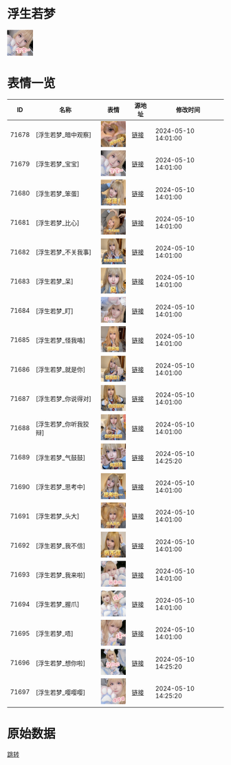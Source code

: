 # 浮生若梦

<img src="./cover.png" height="60" alt="cover" />

# 表情一览

|ID|名称|表情|源地址|修改时间|
|----|----|----|----|----|
|71678|[浮生若梦_暗中观察]|<img src="./pic/071678_%5B浮生若梦_暗中观察%5D.png" height="60" alt="暗中观察"/>|[链接](https://i0.hdslb.com/bfs/garb/8fed0deee0bbca540078a23eb2262b2bf0cca529.png)|2024-05-10 14:01:00|
|71679|[浮生若梦_宝宝]|<img src="./pic/071679_%5B浮生若梦_宝宝%5D.png" height="60" alt="宝宝"/>|[链接](https://i0.hdslb.com/bfs/garb/94de060899626d068463d411e5d637c31a38a9ca.png)|2024-05-10 14:01:00|
|71680|[浮生若梦_笨蛋]|<img src="./pic/071680_%5B浮生若梦_笨蛋%5D.png" height="60" alt="笨蛋"/>|[链接](https://i0.hdslb.com/bfs/garb/f045d368d61012f3d5076de3cf083b6ccee364b1.png)|2024-05-10 14:01:00|
|71681|[浮生若梦_比心]|<img src="./pic/071681_%5B浮生若梦_比心%5D.png" height="60" alt="比心"/>|[链接](https://i0.hdslb.com/bfs/garb/6fc039dbc877dd7ec831fa01be7f04a950f4ecbb.png)|2024-05-10 14:01:00|
|71682|[浮生若梦_不关我事]|<img src="./pic/071682_%5B浮生若梦_不关我事%5D.png" height="60" alt="不关我事"/>|[链接](https://i0.hdslb.com/bfs/garb/c3e21937c8412ff6033ee489cdd2124d444e5ed5.png)|2024-05-10 14:01:00|
|71683|[浮生若梦_呆]|<img src="./pic/071683_%5B浮生若梦_呆%5D.png" height="60" alt="呆"/>|[链接](https://i0.hdslb.com/bfs/garb/b1d3489e17e448968a07c89555020df5147938a0.png)|2024-05-10 14:01:00|
|71684|[浮生若梦_盯]|<img src="./pic/071684_%5B浮生若梦_盯%5D.png" height="60" alt="盯"/>|[链接](https://i0.hdslb.com/bfs/garb/86b9c430d6ae81a458c3364d29d8afd60ec6f3e2.png)|2024-05-10 14:01:00|
|71685|[浮生若梦_怪我咯]|<img src="./pic/071685_%5B浮生若梦_怪我咯%5D.png" height="60" alt="怪我咯"/>|[链接](https://i0.hdslb.com/bfs/garb/b937d521b101a8233f98ae8fdee08dc34d4d8d66.png)|2024-05-10 14:01:00|
|71686|[浮生若梦_就是你]|<img src="./pic/071686_%5B浮生若梦_就是你%5D.png" height="60" alt="就是你"/>|[链接](https://i0.hdslb.com/bfs/garb/ccc3f02c5c0a291083f6307760364252a92e9772.png)|2024-05-10 14:01:00|
|71687|[浮生若梦_你说得对]|<img src="./pic/071687_%5B浮生若梦_你说得对%5D.png" height="60" alt="你说得对"/>|[链接](https://i0.hdslb.com/bfs/garb/d0fdd6d881755c62841b3f7f634d89820bf776ec.png)|2024-05-10 14:01:00|
|71688|[浮生若梦_你听我狡辩]|<img src="./pic/071688_%5B浮生若梦_你听我狡辩%5D.png" height="60" alt="你听我狡辩"/>|[链接](https://i0.hdslb.com/bfs/garb/1422091cdfe38d8f04f2afeb02adad7386fcbd16.png)|2024-05-10 14:01:00|
|71689|[浮生若梦_气鼓鼓]|<img src="./pic/071689_%5B浮生若梦_气鼓鼓%5D.png" height="60" alt="气鼓鼓"/>|[链接](https://i0.hdslb.com/bfs/garb/df545d431512804415d1f4792f26fe70851eef63.png)|2024-05-10 14:25:20|
|71690|[浮生若梦_思考中]|<img src="./pic/071690_%5B浮生若梦_思考中%5D.png" height="60" alt="思考中"/>|[链接](https://i0.hdslb.com/bfs/garb/b04bbc92f6ca40db89c40ff76f88deb09ac89d0a.png)|2024-05-10 14:01:00|
|71691|[浮生若梦_头大]|<img src="./pic/071691_%5B浮生若梦_头大%5D.png" height="60" alt="头大"/>|[链接](https://i0.hdslb.com/bfs/garb/1b20d6b4a41252a5c84085143144e0ab12201b13.png)|2024-05-10 14:01:00|
|71692|[浮生若梦_我不信]|<img src="./pic/071692_%5B浮生若梦_我不信%5D.png" height="60" alt="我不信"/>|[链接](https://i0.hdslb.com/bfs/garb/d82ab3aa8a9a0fbba1e913fd424839159a10c3ed.png)|2024-05-10 14:01:00|
|71693|[浮生若梦_我来啦]|<img src="./pic/071693_%5B浮生若梦_我来啦%5D.png" height="60" alt="我来啦"/>|[链接](https://i0.hdslb.com/bfs/garb/3f90e36f3a564be44c3d722a01844daa1232081b.png)|2024-05-10 14:01:00|
|71694|[浮生若梦_握爪]|<img src="./pic/071694_%5B浮生若梦_握爪%5D.png" height="60" alt="握爪"/>|[链接](https://i0.hdslb.com/bfs/garb/4250aed42855dbb2a5eb60c7c43108d9c4200bb2.png)|2024-05-10 14:01:00|
|71695|[浮生若梦_唔]|<img src="./pic/071695_%5B浮生若梦_唔%5D.png" height="60" alt="唔"/>|[链接](https://i0.hdslb.com/bfs/garb/5c27f488d181b8442cd7915ec8c2b06a3f5dd783.png)|2024-05-10 14:01:00|
|71696|[浮生若梦_想你啦]|<img src="./pic/071696_%5B浮生若梦_想你啦%5D.png" height="60" alt="想你啦"/>|[链接](https://i0.hdslb.com/bfs/garb/100fb977c22185dfe545b8f1f64d6e9e096e9936.png)|2024-05-10 14:25:20|
|71697|[浮生若梦_嘤嘤嘤]|<img src="./pic/071697_%5B浮生若梦_嘤嘤嘤%5D.png" height="60" alt="嘤嘤嘤"/>|[链接](https://i0.hdslb.com/bfs/garb/50b4a896f3d189e841a0009db4b1bec7e79bb86e.png)|2024-05-10 14:25:20|

# 原始数据

[跳转](./raw.json)

